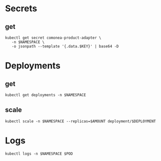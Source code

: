 # Secrets

## get
```
kubectl get secret comonea-product-adapter \
   -n $NAMESPACE \
   -o jsonpath --template '{.data.$KEY}' | base64 -D
```

# Deployments

## get
```
kubectl get deployments -n $NAMESPACE
```

## scale
```
kubectl scale -n $NAMESPACE --replicas=$AMOUNT deployment/$DEPLOYMENT
```

# Logs

```
kubectl logs -n $NAMESPACE $POD
```
